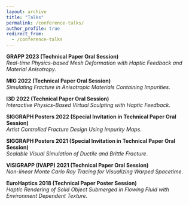```yaml
---
layout: archive
title: "Talks"
permalink: /conference-talks/
author_profile: true
redirect_from:
  - /conference-talks
---
```

**GRAPP 2023 (Technical Paper Oral Session)**\
*Real-time Physics-based Mesh Deformation with Haptic Feedback and Material Anisotropy*. <br>

**MIG 2022 (Technical Paper Oral Session)**\
*Simulating Fracture in Anisotropic Materials Containing Impurities*. <br>

**I3D 2022 (Technical Paper Oral Session)**\
*Interactive Physics-Based Virtual Sculpting with Haptic Feedback*. <br>

**SIGGRAPH Posters 2022 (Special Invitation in Technical Paper Oral Session)**\
*Artist Controlled Fracture Design Using Impurity Maps*. <br> 

**SIGGRAPH Posters 2021 (Special Invitation in Technical Paper Oral Session)**\
*Scalable Visual Simulation of Ductile and Brittle Fracture*. <br> 

**VISIGRAPP (IVAPP) 2021 (Technical Paper Oral Session)**\
*Non-linear Monte Carlo Ray Tracing for Visualizing Warped Spacetime*. <br>

**EuroHaptics 2018 (Technical Paper Poster Session)**\
*Haptic Rendering of Solid Object Submerged in Flowing Fluid with Environment Dependent Texture*.
